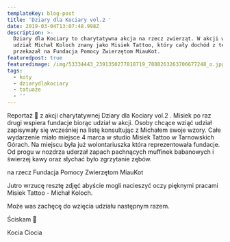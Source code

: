 ```yaml
---
templateKey: blog-post
title: 'Dziary dla Kociary vol.2 '
date: 2019-03-04T13:07:48.998Z
description: >-
  Dziary dla Kociary to charytatywna akcja na rzecz zwierząt. W akcji wziął
  udział Michał Koloch znany jako Misiek Tattoo, który cały dochód z tego dnia
  przekazał na Fundacja Pomocy Zwierzętom MiauKot. 
featuredpost: true
featuredimage: /img/53334443_2391350277818719_7888263263706677248_o.jpg
tags:
  - koty
  - dziarydlakociary
  - tatuaże
  - ''
---
```

Reportaż 📸 z akcji charytatywnej Dziary dla Kociary vol.2 . Misiek po raz drugi wspiera fundacje biorąc udział w akcji. Osoby chcące wziąć udział zapisywały się wcześniej na listę konsultując z Michałem swoje wzory. Całe wydarzenie miało miejsce 4 marca w studio Misiek Tattoo w Tarnowskich Górach. Na miejscu była już wolontariuszka która reprezentowała fundacje. Od progu w nozdrza uderzał zapach pachnących muffinek babanowych i świerzej kawy oraz słychać było zgrzytanie zębów.

na rzecz Fundacja Pomocy Zwierzętom MiauKot

Jutro wrzucę resztę zdjęć abyście mogli nacieszyć oczy pięknymi pracami Misiek Tattoo - Michał Koloch. 

Może was zachęcę do wzięcia udziału następnym razem.

Ściskam 🥰

Kocia Ciocia
